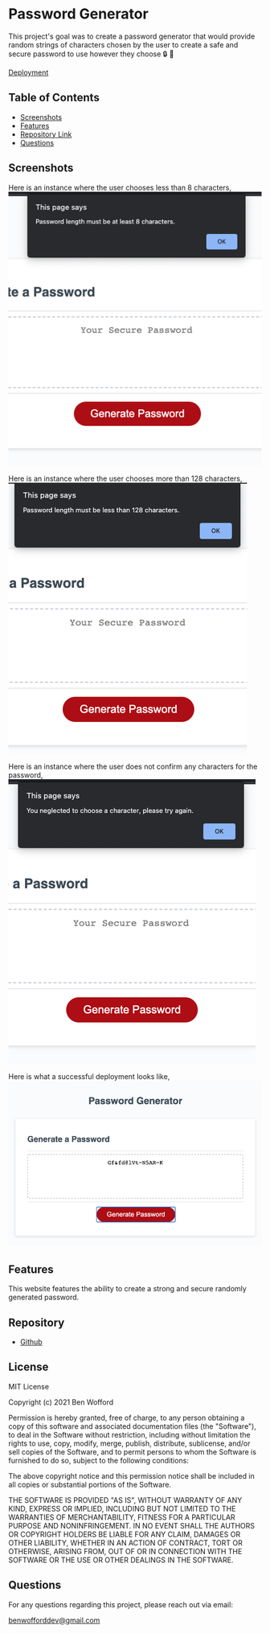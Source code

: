 # Password Generator

This project's goal was to create a password generator that would provide random strings of characters chosen by the user to create a safe and secure password to use however they choose 🔒 🔑

[Deployment](https://benwofford.github.io/Password-Generator/)

## Table of Contents

- [Screenshots](#Screenshots)
- [Features](#Features)
- [Repository Link](#Repository)
- [Questions](#Questions)

## Screenshots

Here is an instance where the user chooses less than 8 characters,
<img src="/assets/images/less-than-eight-chars.png" />

Here is an instance where the user chooses more than 128 characters,
<img src="/assets/images/more-than-128-chars.png" />

Here is an instance where the user does not confirm any characters for the password,
<img src="/assets/images/no-chars.png" />

Here is what a successful deployment looks like,
<img src="/assets/images/success.png" />

## Features

This website features the ability to create a strong and secure randomly generated password.

## Repository

- [Github](https://github.com/benwofford/Password-Generator)

## License

MIT License

Copyright (c) 2021 Ben Wofford

Permission is hereby granted, free of charge, to any person obtaining a copy
of this software and associated documentation files (the "Software"), to deal
in the Software without restriction, including without limitation the rights
to use, copy, modify, merge, publish, distribute, sublicense, and/or sell
copies of the Software, and to permit persons to whom the Software is
furnished to do so, subject to the following conditions:

The above copyright notice and this permission notice shall be included in all
copies or substantial portions of the Software.

THE SOFTWARE IS PROVIDED "AS IS", WITHOUT WARRANTY OF ANY KIND, EXPRESS OR
IMPLIED, INCLUDING BUT NOT LIMITED TO THE WARRANTIES OF MERCHANTABILITY,
FITNESS FOR A PARTICULAR PURPOSE AND NONINFRINGEMENT. IN NO EVENT SHALL THE
AUTHORS OR COPYRIGHT HOLDERS BE LIABLE FOR ANY CLAIM, DAMAGES OR OTHER
LIABILITY, WHETHER IN AN ACTION OF CONTRACT, TORT OR OTHERWISE, ARISING FROM,
OUT OF OR IN CONNECTION WITH THE SOFTWARE OR THE USE OR OTHER DEALINGS IN THE
SOFTWARE.

## Questions

For any questions regarding this project, please reach out via email:

benwofforddev@gmail.com

